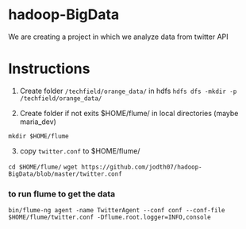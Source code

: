 # hadoop-BigData
We are creating a project in which we analyze data from twitter API

# Instructions 
1. Create folder `/techfield/orange_data/` in hdfs
`hdfs dfs -mkdir -p /techfield/orange_data/`

2. Create folder if not exits $HOME/flume/ in local directories (maybe maria_dev)

`mkdir $HOME/flume`

3. copy `twitter.conf` to $HOME/flume/

`cd $HOME/flume/`
`wget https://github.com/jodth07/hadoop-BigData/blob/master/twitter.conf`

### to run flume to get the data
`bin/flume-ng agent -name TwitterAgent --conf conf --conf-file $HOME/flume/twitter.conf -Dflume.root.logger=INFO,console`